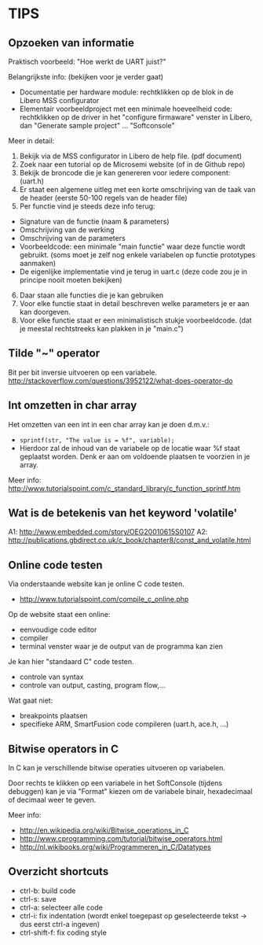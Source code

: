# TIPS

## Opzoeken van informatie
Praktisch voorbeeld: "Hoe werkt de UART juist?"

Belangrijkste info: (bekijken voor je verder gaat)
 * Documentatie per hardware module: rechtklikken op de blok in de Libero MSS configurator
 * Elementair voorbeeldproject met een minimale hoeveelheid code: rechtklikken op de driver in het "configure firmaware" venster in Libero, dan "Generate sample project" ... "Softconsole" 

Meer in detail:
 1. Bekijk via de MSS configurator in Libero de help file. (pdf document)
 2. Zoek naar een tutorial op de Microsemi website (of in de Github repo)
 3. Bekijk de broncode die je kan genereren voor iedere component: (uart.h)
 4. Er staat een algemene uitleg met een korte omschrijving van de taak van de header (eerste 50-100 regels van de header file)
 5. Per functie vind je steeds deze info terug:
  * Signature van de functie (naam & parameters)
  * Omschrijving van de werking
  * Omschrijving van de parameters
  * Voorbeeldcode: een minimale "main functie" waar deze functie wordt gebruikt. (soms moet je zelf nog enkele variabelen op functie prototypes aanmaken)
  * De eigenlijke implementatie vind je terug in uart.c (deze code zou je in principe nooit moeten bekijken)
 6. Daar staan alle functies die je kan gebruiken
 7. Voor elke functie staat in detail beschreven welke parameters je er aan kan doorgeven.
 8. Voor elke functie staat er een minimalistisch stukje voorbeeldcode. (dat je meestal rechtstreeks kan plakken in je "main.c")

## Tilde "~" operator
Bit per bit inversie uitvoeren op een variabele.
http://stackoverflow.com/questions/3952122/what-does-operator-do

## Int omzetten in char array
Het omzetten van een int in een char array kan je doen d.m.v.:
 *  ``sprintf(str, "The value is = %f", variable); ``
 * Hierdoor zal de inhoud van de variabele op de locatie waar %f staat geplaatst worden.
Denk er aan om voldoende plaatsen te voorzien in je array. 
 
Meer info: http://www.tutorialspoint.com/c_standard_library/c_function_sprintf.htm

## Wat is de betekenis van het keyword 'volatile'

A1:  http://www.embedded.com/story/OEG20010615S0107
A2:  http://publications.gbdirect.co.uk/c_book/chapter8/const_and_volatile.html

## Online code testen
Via onderstaande website kan je online C code testen.
 * http://www.tutorialspoint.com/compile_c_online.php
 
Op de website staat een online:
 * eenvoudige code editor
 * compiler
 * terminal venster waar je de output van de programma kan zien
 
Je kan hier "standaard C" code testen.
 * controle van syntax
 * controle van output, casting, program flow,...
 
Wat gaat niet:
 * breakpoints plaatsen
 * specifieke ARM, SmartFusion code compileren (uart.h, ace.h, ...)

## Bitwise operators in C
In C kan je verschillende bitwise operaties uitvoeren op variabelen.

Door rechts te klikken op een variabele in het SoftConsole (tijdens debuggen) kan je via "Format" kiezen om de variabele binair, hexadecimaal of decimaal weer te geven.

Meer info:
 * http://en.wikipedia.org/wiki/Bitwise_operations_in_C
 * http://www.cprogramming.com/tutorial/bitwise_operators.html
 * http://nl.wikibooks.org/wiki/Programmeren_in_C/Datatypes
 
## Overzicht shortcuts
 * ctrl-b: build code
 * ctrl-s: save
 * ctrl-a: selecteer alle  code
 * ctrl-i: fix indentation (wordt enkel toegepast op geselecteerde tekst -> dus eerst ctrl-a ingeven)
 * ctrl-shift-f: fix coding style  
